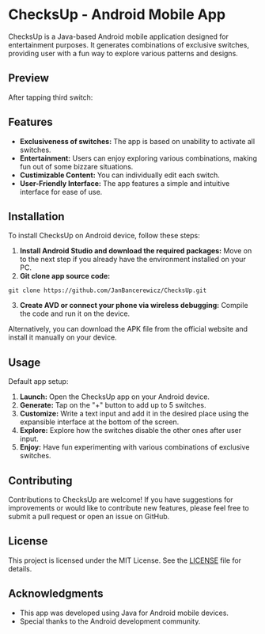 # ChecksUp - Android Mobile App

ChecksUp is a Java-based Android mobile application designed for entertainment purposes. It generates combinations of exclusive switches, providing user with a fun way to explore various patterns and designs.

## Preview

After tapping third switch: 

## Features

- **Exclusiveness of switches:** The app is based on unability to activate all switches.
- **Entertainment:** Users can enjoy exploring various combinations, making fun out of some bizzare situations.
- **Custimizable Content:** You can individually edit each switch.
- **User-Friendly Interface:** The app features a simple and intuitive interface for ease of use.

## Installation

To install ChecksUp on Android device, follow these steps:

1. **Install Android Studio and download the required packages:** Move on to the next step if you already have the environment installed on your PC.
2. **Git clone app source code:**
```
git clone https://github.com/JanBancerewicz/ChecksUp.git
```
3. **Create AVD or connect your phone via wireless debugging:** Compile the code and run it on the device.

Alternatively, you can download the APK file from the official website and install it manually on your device.

## Usage
Default app setup:

1. **Launch:** Open the ChecksUp app on your Android device.
2. **Generate:** Tap on the "+" button to add up to 5 switches.
3. **Customize:** Write a text input and add it in the desired place using the expansible interface at the bottom of the screen.
4. **Explore:** Explore how the switches disable the other ones after user input.
5. **Enjoy:** Have fun experimenting with various combinations of exclusive switches.

## Contributing

Contributions to ChecksUp are welcome! If you have suggestions for improvements or would like to contribute new features, please feel free to submit a pull request or open an issue on GitHub.

## License

This project is licensed under the MIT License. See the [LICENSE](LICENSE) file for details.

## Acknowledgments

- This app was developed using Java for Android mobile devices.
- Special thanks to the Android development community.
